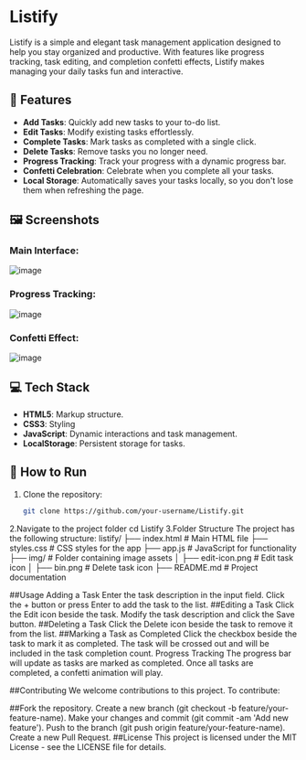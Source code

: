 # Listify

Listify is a simple and elegant task management application designed to help you stay organized and productive. With features like progress tracking, task editing, and completion confetti effects, Listify makes managing your daily tasks fun and interactive.

## 🎯 Features
- **Add Tasks**: Quickly add new tasks to your to-do list.
- **Edit Tasks**: Modify existing tasks effortlessly.
- **Complete Tasks**: Mark tasks as completed with a single click.
- **Delete Tasks**: Remove tasks you no longer need.
- **Progress Tracking**: Track your progress with a dynamic progress bar.
- **Confetti Celebration**: Celebrate when you complete all your tasks.
- **Local Storage**: Automatically saves your tasks locally, so you don't lose them when refreshing the page.

## 🖼️ Screenshots
### Main Interface:
![image](https://github.com/user-attachments/assets/58bb4474-d5e0-4c37-bfd9-43d2d4f3069f)


### Progress Tracking:
![image](https://github.com/user-attachments/assets/05298fbb-fe1d-4192-805e-fcff2dac1efc)

### Confetti Effect:
 ![image](https://github.com/user-attachments/assets/afbae24f-6424-4c56-a436-90ca65dcd10c)


## 💻 Tech Stack
- **HTML5**: Markup structure.
- **CSS3**: Styling
- **JavaScript**: Dynamic interactions and task management.
- **LocalStorage**: Persistent storage for tasks.

## 🚀 How to Run
1. Clone the repository:
   ```bash
   git clone https://github.com/your-username/Listify.git
2.Navigate to the project folder
   cd Listify
3.Folder Structure
The project has the following structure:
listify/
├── index.html          # Main HTML file
├── styles.css          # CSS styles for the app
├── app.js              # JavaScript for functionality
├── img/                # Folder containing image assets
│   ├── edit-icon.png   # Edit task icon
│   ├── bin.png         # Delete task icon
├── README.md           # Project documentation

##Usage
Adding a Task
Enter the task description in the input field.
Click the + button or press Enter to add the task to the list.
##Editing a Task
Click the Edit icon beside the task.
Modify the task description and click the Save button.
##Deleting a Task
Click the Delete icon beside the task to remove it from the list.
##Marking a Task as Completed
Click the checkbox beside the task to mark it as completed.
The task will be crossed out and will be included in the task completion count.
Progress Tracking
The progress bar will update as tasks are marked as completed. Once all tasks are completed, a confetti animation will play.

##Contributing
We welcome contributions to this project. To contribute:

##Fork the repository.
Create a new branch (git checkout -b feature/your-feature-name).
Make your changes and commit (git commit -am 'Add new feature').
Push to the branch (git push origin feature/your-feature-name).
Create a new Pull Request.
##License
This project is licensed under the MIT License - see the LICENSE file for details.


